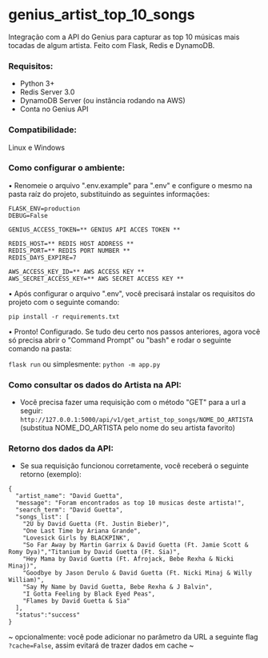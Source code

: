 # genius_artist_top_10_songs
Integração com a API do Genius para capturar as top 10 músicas mais tocadas de algum artista.
Feito com Flask, Redis e DynamoDB.

### Requisitos:
- Python 3+
- Redis Server 3.0
- DynamoDB Server (ou instância rodando na AWS)
- Conta no Genius API

### Compatibilidade:
Linux e Windows

### Como configurar o ambiente:
• Renomeie o arquivo ".env.example" para ".env" e configure o mesmo na pasta raíz do projeto, substituindo as seguintes informações:

```
FLASK_ENV=production
DEBUG=False

GENIUS_ACCESS_TOKEN=** GENIUS API ACCES TOKEN **

REDIS_HOST=** REDIS HOST ADDRESS **
REDIS_PORT=** REDIS PORT NUMBER **
REDIS_DAYS_EXPIRE=7

AWS_ACCESS_KEY_ID=** AWS ACCESS KEY **
AWS_SECRET_ACCESS_KEY=** AWS SECRET ACCESS KEY **
```

• Após configurar o arquivo ".env", você precisará instalar os requisitos do projeto com o seguinte comando:

```pip install -r requirements.txt```

• Pronto! Configurado. Se tudo deu certo nos passos anteriores, agora você só precisa abrir o "Command Prompt" ou "bash" e rodar o seguinte comando na pasta:

```flask run```
ou simplesmente:
```python -m app.py```

### Como consultar os dados do Artista na API:
- Você precisa fazer uma requisição com o método "GET" para a url a seguir:
```http://127.0.0.1:5000/api/v1/get_artist_top_songs/NOME_DO_ARTISTA```
(substitua NOME_DO_ARTISTA pelo nome do seu artista favorito)

### Retorno dos dados da API:
- Se sua requisição funcionou corretamente, você receberá o seguinte retorno (exemplo):

```
{
  "artist_name": "David Guetta",
  "message": "Foram encontrados as top 10 musicas deste artista!",
  "search_term": "David Guetta",
  "songs_list": [
    "2U by David Guetta (Ft. Justin Bieber)",
    "One Last Time by Ariana Grande",
    "Lovesick Girls by BLACKPINK",
    "So Far Away by Martin Garrix & David Guetta (Ft. Jamie Scott & Romy Dya)","Titanium by David Guetta (Ft. Sia)",
    "Hey Mama by David Guetta (Ft. Afrojack, Bebe Rexha & Nicki Minaj)",
    "Goodbye by Jason Derulo & David Guetta (Ft. Nicki Minaj & Willy William)",
    "Say My Name by David Guetta, Bebe Rexha & J Balvin",
    "I Gotta Feeling by Black Eyed Peas",
    "Flames by David Guetta & Sia"
  ],
  "status":"success"
}
```

~ opcionalmente: você pode adicionar no parâmetro da URL a seguinte flag ```?cache=False```, assim evitará de trazer dados em cache ~


